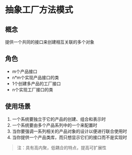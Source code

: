 # 抽象工厂方法模式
## 概念
提供一个共同的接口来创建相互关联的多个对象

## 角色
- m个产品接口
- n*m个实现产品接口的类
- 1个创建多产品的工厂接口
- n个实现工厂接口的类

## 使用场景
1. 一个系统要独立于它的产品的创建、组合和表示时
2. 一个系统要由多个产品系列中的一个来配置时
3. 当你要强调一系列相关的产品对象的设计以便进行联合使用时
4. 当你提供一个产品类库，而只想显示它们的接口而不是实现时

> 注：具有高内聚，低耦合的特点，提高可扩展性
